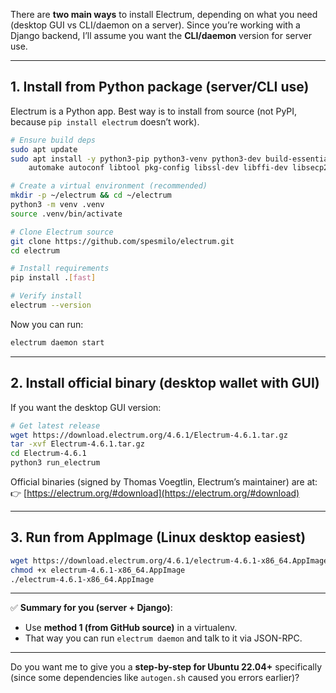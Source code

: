 There are **two main ways** to install Electrum, depending on what you need (desktop GUI vs CLI/daemon on a server). Since you’re working with a Django backend, I’ll assume you want the **CLI/daemon** version for server use.

---

## 1. Install from Python package (server/CLI use)

Electrum is a Python app. Best way is to install from source (not PyPI, because `pip install electrum` doesn’t work).

```bash
# Ensure build deps
sudo apt update
sudo apt install -y python3-pip python3-venv python3-dev build-essential \
    automake autoconf libtool pkg-config libssl-dev libffi-dev libsecp256k1-dev git

# Create a virtual environment (recommended)
mkdir -p ~/electrum && cd ~/electrum
python3 -m venv .venv
source .venv/bin/activate

# Clone Electrum source
git clone https://github.com/spesmilo/electrum.git
cd electrum

# Install requirements
pip install .[fast]

# Verify install
electrum --version
```

Now you can run:

```bash
electrum daemon start
```

---

## 2. Install official binary (desktop wallet with GUI)

If you want the desktop GUI version:

```bash
# Get latest release
wget https://download.electrum.org/4.6.1/Electrum-4.6.1.tar.gz
tar -xvf Electrum-4.6.1.tar.gz
cd Electrum-4.6.1
python3 run_electrum
```

Official binaries (signed by Thomas Voegtlin, Electrum’s maintainer) are at:
👉 [https://electrum.org/#download](https://electrum.org/#download)

---

## 3. Run from AppImage (Linux desktop easiest)

```bash
wget https://download.electrum.org/4.6.1/electrum-4.6.1-x86_64.AppImage
chmod +x electrum-4.6.1-x86_64.AppImage
./electrum-4.6.1-x86_64.AppImage
```

---

✅ **Summary for you (server + Django)**:

* Use **method 1 (from GitHub source)** in a virtualenv.
* That way you can run `electrum daemon` and talk to it via JSON-RPC.

---

Do you want me to give you a **step-by-step for Ubuntu 22.04+** specifically (since some dependencies like `autogen.sh` caused you errors earlier)?
